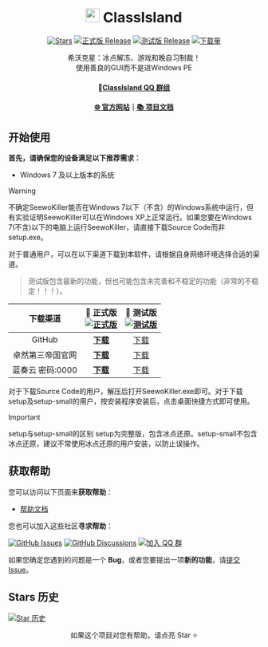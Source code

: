 <!--markdownlint-disable MD001 MD033 MD041 MD051-->

<div align="center">

# <image src="ClassIsland/Assets/AppLogo_AppLogo.svg" height="28"/> ClassIsland

<!-- ![软件截图 - 主界面](https://github.com/ClassIsland/ClassIsland/assets/55006226/65e2bdba-be83-444c-b42f-b893aaace9c3) -->

<!-- ![Banner](https://github.com/user-attachments/assets/a815dd7d-8343-4da5-aee4-3f754aa297e4)-->

[![Stars](https://img.shields.io/github/stars/whstu/SeewoKiller?label=Stars)](https://github.com/whstu/SeewoKiller)
[![正式版 Release](https://img.shields.io/github/v/release/whstu/SeewoKiller?style=flat-square&color=%233fb950&label=正式版)](https://github.com/whstu/SeewoKiller/releases/latest)
[![测试版 Release](https://img.shields.io/github/v/release/whstu/SeewoKiller?include_prereleases&style=flat-square&label=测试版)](https://github.com/whstu/SeewoKiller/releases/)
[![下载量](https://img.shields.io/github/downloads/whstu/SeewoKiller/total?style=social&label=下载量&logo=github)](https://github.com/whstu/SeewoKiller/releases/latest)

希沃克星：冰点解冻、游戏和晚自习制裁！<br/>
使用善良的GUI而不是进Windows PE

#### 💬[Classlsland QQ 群组](https://qm.qq.com/q/6ZAbcZSK5y)

#### [🌐 官方网站](https://whstu.us.kg/)｜[📚 项目文档](https://github.com/whstu/SeewoKiller/wiki)

</div>

## 开始使用

**首先，请确保您的设备满足以下推荐需求：**

- Windows 7 及以上版本的系统

> [!WARNING]
>
> 不确定SeewoKiller能否在Windows 7以下（不含）的Windows系统中运行，但有实验证明SeewoKiller可以在Windows XP上正常运行。如果您要在Windows 7(不含)以下的电脑上运行SeewoKiller，请直接下载Source Code而非setup.exe。

对于普通用户，可以在以下渠道下载到本软件，请根据自身网络环境选择合适的渠道。

> 测试版包含最新的功能，但也可能包含未完善和不稳定的功能（非常的不稳定！！！）。

|   下载渠道    | **🚀 正式版**<br/>[![正式版](https://img.shields.io/github/v/release/whstu/SeewoKiller?style=flat-square&color=%233fb950&label=)](https://github.com/whstu/SeewoKiller/releases/latest) |             🚧 测试版<br/>[![测试版](https://img.shields.io/github/v/release/whstu/SeewoKiller?include_prereleases&style=flat-square&label=)](https://github.com/whstu/SeewoKiller/releases/)              |
|:-:|:-:|:-:|
|GitHub|[**下载**](https://github.com/whstu/SeewoKiller/latest)|[下载](https://github.com/whstu/SeewoKiller/releases)|
|卓然第三帝国官网|[**下载**](https://whstu.us.kg/download/seewokiller/)|[下载](https://whstu.us.kg/download/seewokiller/)|
|蓝奏云 密码:0000|[**下载**](https://whstu.lanzouq.com/b00jdqzn5i)|[下载](https://whstu.lanzouq.com/b00jdqzn5i)|

对于下载Source Code的用户，解压后打开SeewoKiller.exe即可。对于下载setup及setup-small的用户，按安装程序安装后，点击桌面快捷方式即可使用。
> [!IMPORTANT]
> setup与setup-small的区别
> setup为完整版，包含冰点还原。setup-small不包含冰点还原，建议不常使用冰点还原的用户安装，以防止误操作。

## 获取帮助

您可以访问以下页面来**获取帮助**：

- [帮助文档](https://github.com/whstu/SeewoKiller/wiki)

您也可以加入这些社区**寻求帮助**：

[![GitHub Issues](https://img.shields.io/github/issues-search/whstu/SeewoKiller?query=is%3Aopen&style=flat-square&logo=github&label=Issues&color=%233fb950)](https://github.com/whstu/SeewoKiller/issues)
[![GitHub Discussions](https://img.shields.io/github/discussions/whstu/SeewoKiller?style=flat-square&logo=Github&label=Discussions)](https://github.com/whstu/SeewoKiller/discussions)
[![加入 QQ 群](https://img.shields.io/badge/QQ_%E7%BE%A4-SeewoKiller-%230066cc?style=flat-square&logo=TencentQQ)](https://qm.qq.com/q/p5GrWT1EB2)

如果您确定您遇到的问题是一个 **Bug**，或者您要提出一项**新的功能**，请[提交 Issue](https://github.com/whstu/SeewoKiller/issues/new/choose)。

## Stars 历史

[![Star 历史](https://starchart.cc/whstu/SeewoKiller.svg?variant=adaptive)](https://starchart.cc/whstu/SeewoKiller)

<div align="center">

如果这个项目对您有帮助，请点亮 Star ⭐

</div>